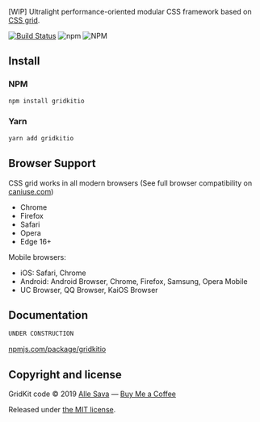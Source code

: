[WIP] Ultralight performance-oriented modular CSS framework based on [CSS grid](https://developer.mozilla.org/en-US/docs/Web/CSS/CSS_Grid_Layout).

[![Build Status](https://app.travis-ci.com/allesava/gridkitio.svg?branch=main)](https://app.travis-ci.com/allesava/gridkitio)
![npm](https://img.shields.io/npm/v/gridkitio.svg?color=%230366d6)
![NPM](https://img.shields.io/npm/l/gridkitio)

## Install

### NPM

```sh
npm install gridkitio
```

### Yarn

```sh
yarn add gridkitio
```

## Browser Support

CSS grid works in all modern browsers (See full browser compatibility on [caniuse.com](https://caniuse.com/#feat=css-grid))

-   Chrome
-   Firefox
-   Safari
-   Opera
-   Edge 16+

Mobile browsers:

-   iOS: Safari, Chrome
-   Android: Android Browser, Chrome, Firefox, Samsung, Opera Mobile
-   UC Browser, QQ Browser, KaiOS Browser

## Documentation

```sh
UNDER CONSTRUCTION
```

[npmjs.com/package/gridkitio](https://www.npmjs.com/package/gridkitio)

## Copyright and license

GridKit code &copy; 2019 [Alle Sava](https://sava.io) — [Buy Me a Coffee](https://www.buymeacoffee.com/allesava)

Released under [the MIT license](https://github.com/allesava/gridkit/blob/master/LICENSE).
